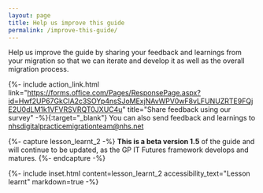 ```yaml
---
layout: page
title: Help us improve this guide
permalink: /improve-this-guide/
---
```

Help us improve the guide by sharing your feedback and learnings from your migration so that we can iterate and develop it as well as the overall migration process. 
<!-- Share feedback [**using this survey**](https://forms.office.com/Pages/ResponsePage.aspx?id=Hwf2UP67GkCIA2c3SOYp4nsSJoMExjNAvWPV0wF8vLFUNUZRTE9FQjE2U0dLM1k1VFVRSVRQT0JXUC4u).-->

{%- include action_link.html link="https://forms.office.com/Pages/ResponsePage.aspx?id=Hwf2UP67GkCIA2c3SOYp4nsSJoMExjNAvWPV0wF8vLFUNUZRTE9FQjE2U0dLM1k1VFVRSVRQT0JXUC4u" title="Share feedback using our survey" -%}{:target="_blank"}
You can also send feedback and learnings to <a href="mailto:nhsdigitalpracticemigrationteam@nhs.net?subject=Practice%20migration%20guide%20v1.5%20-%20feedback%20&body=For%20the%20attention%20of%20The%20Practice%20Migration%20Team,%20NHS Digital">nhsdigitalpracticemigrationteam@nhs.net</a>


{%- capture lesson_learnt_2 -%} **This is a beta version 1.5** of the guide and will continue to be updated, as the GP IT Futures framework develops and matures.
{%- endcapture -%}

{%- include inset.html content=lesson_learnt_2 accessibility_text="Lesson learnt" markdown=true -%}
